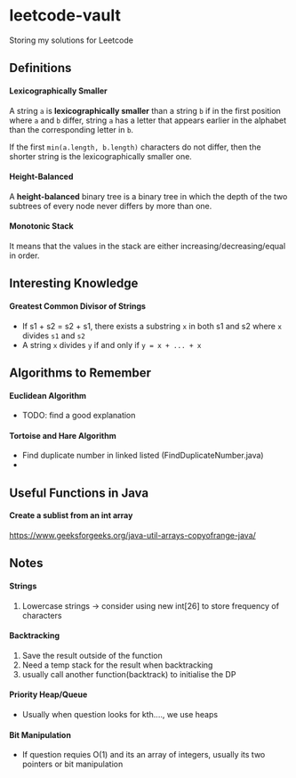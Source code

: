 # leetcode-vault

Storing my solutions for Leetcode

## Definitions

#### Lexicographically Smaller

A string `a` is **lexicographically smaller** than a string `b` if in the first position where `a` and `b` differ, string `a` has a letter that appears earlier in the alphabet than the corresponding letter in `b`.

If the first `min(a.length, b.length)` characters do not differ, then the shorter string is the lexicographically smaller one.

#### Height-Balanced

A **height-balanced** binary tree is a binary tree in which the depth of the two subtrees of every node never differs by more than one.

#### Monotonic Stack

It means that the values in the stack are either increasing/decreasing/equal in order.

## Interesting Knowledge

#### Greatest Common Divisor of Strings

- If s1 + s2 = s2 + s1, there exists a substring `x` in both s1 and s2 where `x` divides `s1` and `s2`
- A string `x` divides `y` if and only if `y = x + ... + x`

## Algorithms to Remember

#### Euclidean Algorithm

- TODO: find a good explanation

#### Tortoise and Hare Algorithm

- Find duplicate number in linked listed (FindDuplicateNumber.java)
-

## Useful Functions in Java

#### Create a sublist from an int array

https://www.geeksforgeeks.org/java-util-arrays-copyofrange-java/

## Notes

#### Strings

1. Lowercase strings -> consider using new int[26] to store frequency of characters

#### Backtracking

1. Save the result outside of the function
2. Need a temp stack for the result when backtracking
3. usually call another function(backtrack) to initialise the DP

#### Priority Heap/Queue

- Usually when question looks for kth...., we use heaps

#### Bit Manipulation

- If question requies O(1) and its an array of integers, usually its two pointers or bit manipulation
